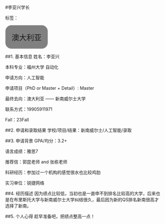 #李亚兴学长

标签：
<a href="https://fzu-fly.online/flying/ca/" target="_blank">
  <div class="box">
    <div class="text">澳大利亚</div>
  </div>
</a>

<style>
.box {
  display: inline-block;
  border: 1px solid lightgray; /* 边框颜色 */
  padding: 20px;
  border-radius: 20px; /* 弧度大小 */
  background-color: gray; /* 默认背景色 */
  transition: background-color 0.3s ease; /* 添加过渡效果 */
}

.box:hover {
  background-color: purple; /* 鼠标悬停时的背景色 */
}

.text {
  font-size: 24px;
  text-align: center;
}
</style>

<style>
a[style] {
  position: relative;
}

a[style]:hover {
  background-color: purple;
}
</style>
##1.	基本信息
姓名：李亚兴

本科专业：福州大学 自动化

申请方向：人工智能

申请项目（PhD or Master + Detail）: Master

最终去向：澳大利亚 —— 新南威尔士大学

联系方式：19905911971

Fall：23Fall

##2.	申请和录取结果 
学校/项目/结果：新南威尔士/人工智能/录取

##3.	申请背景
GPA/均分：3.2+

语言成绩：雅思7

推荐信：郭昆老师 and 张栋老师

科研经历：参加过一个机构的感觉很水也比较鸡肋

实习单位：锐捷网络

##4.	经历描述
因为绩点比较低，当初也是一直申不到排名比较高的大学，后来也是在布里斯托大学与新南威尔士大学纠结很久，最后因为新的QS排名新南很高才选择了新南。

##5.	个人心得
趁早准备吧，把绩点整高一点！

